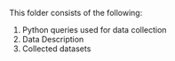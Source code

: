 This folder consists of the following:
1. Python queries used for data collection
2. Data Description
3. Collected datasets
